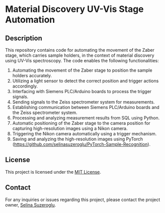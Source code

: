 # Material Discovery UV-Vis Stage Automation

## Description

This repository contains code for automating the movement of the Zaber stage, which carries sample holders, in the context of material discovery using UV-Vis spectroscopy. The code enables the following functionalities:

1. Automating the movement of the Zaber stage to position the sample holders accurately.
2. Utilizing a light sensor to detect the correct position and trigger actions accordingly.
3. Interfacing with Siemens PLC/Arduino boards to process the trigger signals.
4. Sending signals to the Zeiss spectrometer system for measurements.
5. Establishing communication between Siemens PLC/Arduino boards and the Zeiss spectrometer system.
6. Processing and analyzing measurement results from SQL using Python.
7. Automatic positioning of the Zaber stage to the camera position for capturing high-resolution images using a Nikon camera.
8. Triggering the Nikon camera automatically using a trigger mechanism.
9. Saving and analyzing the high-resolution images using PyTorch (https://github.com/selinasuzeroglu/PyTorch-Sample-Recognition).

## License

This project is licensed under the [MIT License](LICENSE).

## Contact

For any inquiries or issues regarding this project, please contact the project owner, [Selina Suzeroglu](https://github.com/selinasuzeroglu).
